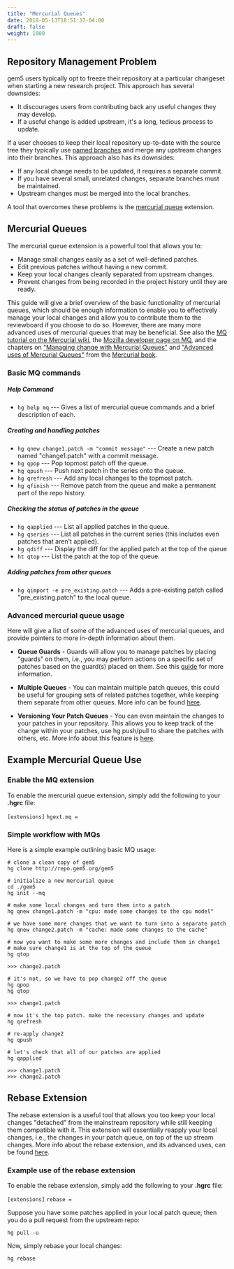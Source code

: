 ```yaml
---
title: "Mercurial Queues"
date: 2018-05-13T18:51:37-04:00
draft: false
weight: 1000
---
```

## Repository Management Problem

gem5 users typically opt to freeze their repository at a particular
changeset when starting a new research project. This approach has
several downsides:

  - It discourages users from contributing back any useful changes they
    may develop.
  - If a useful change is added upstream, it's a long, tedious process
    to update.

If a user chooses to keep their local repository up-to-date with the
source tree they typically use [named
branches](http://mercurial.selenic.com/wiki/Branch) and merge any
upstream changes into their branches. This approach also has its
downsides:

  - If any local change needs to be updated, it requires a separate
    commit.
  - If you have several small, unrelated changes, separate branches must
    be maintained.
  - Upstream changes must be merged into the local branches.

A tool that overcomes these problems is the [mercurial
queue](http://mercurial.selenic.com/wiki/MqExtension) extension.

## Mercurial Queues

The mercurial queue extension is a powerful tool that allows you to:

  - Manage small changes easily as a set of well-defined patches.
  - Edit previous patches without having a new commit.
  - Keep your local changes cleanly separated from upstream changes.
  - Prevent changes from being recorded in the project history until
    they are ready.

This guide will give a brief overview of the basic functionality of
mercurial queues, which should be enough information to enable you to
effectively manage your local changes and allow you to contribute them
to the reviewboard if you choose to do so. However, there are many more
advanced uses of mercurial queues that may be beneficial. See also the
[MQ tutorial on the Mercurial
wiki](http://mercurial.selenic.com/wiki/MqTutorial), the [Mozilla
developer page on
MQ](https://developer.mozilla.org/en-US/docs/Mercurial_Queues), and the
chapters on ["Managing change with Mercurial
Queues"](http://hgbook.red-bean.com/read/managing-change-with-mercurial-queues.html)
and ["Advanced uses of Mercurial
Queues"](http://hgbook.red-bean.com/read/advanced-uses-of-mercurial-queues.html)
from the [Mercurial book](http://hgbook.red-bean.com/read).

### Basic MQ commands

##### Help Command

  - `hg help mq` --- Gives a list of mercurial queue commands and a
    brief description of each.

##### Creating and handling patches

  - `hg qnew change1.patch -m "commit message"` --- Create a new patch
    named "change1.patch" with a commit message.
  - `hg qpop` --- Pop topmost patch off the queue.
  - `hg qpush` --- Push next patch in the series onto the queue.
  - `hg qrefresh` --- Add any local changes to the topmost patch.
  - `hg qfinish` --- Remove patch from the queue and make a permanent
    part of the repo history.

##### Checking the status of patches in the queue

  - `hg qapplied` --- List all applied patches in the queue.
  - `hg qseries` --- List all patches in the current series (this
    includes even patches that aren't applied).
  - `hg qdiff` --- Display the diff for the applied patch at the top of
    the queue
  - `ht qtop` --- List the patch at the top of the queue.

##### Adding patches from other queues

  - `hg qimport -e pre_existing.patch` --- Adds a pre-existing patch
    called "pre_existing.patch" to the local queue.

### Advanced mercurial queue usage

Here will give a list of some of the advanced uses of mercurial queues,
and provide pointers to more in-depth information about them.

  - **Queue Guards** - Guards will allow you to manage patches by
    placing "guards" on them, i.e., you may perform actions on a
    specific set of patches based on the guard(s) placed on them. See
    this
    [guide](http://hgbook.red-bean.com/read/advanced-uses-of-mercurial-queues.html)
    for more information.

<!-- end list -->

  - **Multiple Queues** - You can maintain multiple patch queues, this
    could be useful for grouping sets of related patches together, while
    keeping them separate from other queues. More info can be found
    [here](http://stevelosh.com/blog/2010/08/a-git-users-guide-to-mercurial-queues/#multiple-patch-queues).

<!-- end list -->

  - **Versioning Your Patch Queues** - You can even maintain the changes
    to your patches in your repository. This allows you to keep track of
    the change within your patches, use hg push/pull to share the
    patches with others, etc. More info about this feature is
    [here](http://stevelosh.com/blog/2010/08/a-git-users-guide-to-mercurial-queues/#versioned-patch-queues).

## Example Mercurial Queue Use

### Enable the MQ extension

To enable the mercurial queue extension, simply add the following to
your **.hgrc** file:

`[extensions]`
`hgext.mq =`

### Simple workflow with MQs

Here is a simple example outlining basic MQ usage:

    # clone a clean copy of gem5
    hg clone http://repo.gem5.org/gem5

    # initialize a new mercurial queue
    cd ./gem5
    hg init --mq

    # make some local changes and turn them into a patch
    hg qnew change1.patch -m "cpu: made some changes to the cpu model"

    # we have some more changes that we want to turn into a separate patch
    hg qnew change2.patch -m "cache: made some changes to the cache"

    # now you want to make some more changes and include them in change1
    # make sure change1 is at the top of the queue
    hg qtop

    >>> change2.patch

    # it's not, so we have to pop change2 off the queue
    hg qpop
    hg qtop

    >>> change1.patch

    # now it's the top patch. make the necessary changes and update
    hg qrefresh

    # re-apply change2
    hg qpush

    # let's check that all of our patches are applied
    hg qapplied

    >>> change1.patch
    >>> change2.patch

## Rebase Extension

The rebase extension is a useful tool that allows you too keep your
local changes "detached" from the mainstream repository while still
keeping them compatible with it. This extension will essentially reapply
your local changes, i.e., the changes in your patch queue, on top of the
up stream changes. More info about the rebase extension, and its
advanced uses, can be found
[here](http://mercurial.selenic.com/wiki/RebaseExtension).

### Example use of the rebase extension

To enable the rebase extension, simply add the following to your
**.hgrc** file:

`[extensions]`
`rebase =`

Suppose you have some patches applied in your local patch queue, then
you do a pull request from the upstream repo:

`hg pull -u`

Now, simply rebase your local changes:

`hg rebase`
